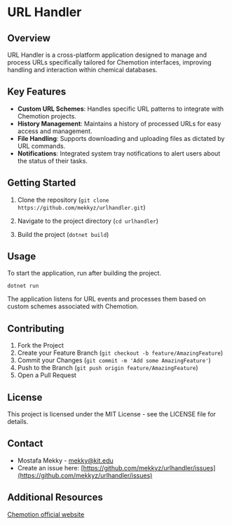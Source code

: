 
# URL Handler

## Overview
URL Handler is a cross-platform application designed to manage and process URLs specifically tailored for Chemotion interfaces, improving handling and interaction within chemical databases.

## Key Features
- **Custom URL Schemes**: Handles specific URL patterns to integrate with Chemotion projects.
- **History Management**: Maintains a history of processed URLs for easy access and management.
- **File Handling**: Supports downloading and uploading files as dictated by URL commands.
- **Notifications**: Integrated system tray notifications to alert users about the status of their tasks.

## Getting Started

1. Clone the repository (`git clone https://github.com/mekkyz/urlhandler.git`)

2. Navigate to the project directory (`cd urlhandler`)

3. Build the project (`dotnet build`)

## Usage

To start the application, run after building the project.

`dotnet run`

The application listens for URL events and processes them based on custom schemes associated with Chemotion.

## Contributing

1. Fork the Project
2. Create your Feature Branch (`git checkout -b feature/AmazingFeature`)
3. Commit your Changes (`git commit -m 'Add some AmazingFeature'`)
4. Push to the Branch (`git push origin feature/AmazingFeature`)
5. Open a Pull Request

## License

This project is licensed under the MIT License - see the LICENSE file for details.

## Contact

- Mostafa Mekky - [mekky@kit.edu](mailto:mekky@kit.edu)
- Create an issue here: [https://github.com/mekkyz/urlhandler/issues](https://github.com/mekkyz/urlhandler/issues)

## Additional Resources

[Chemotion official website](https://chemotion.net/)
